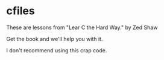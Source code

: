# cfiles

These are lessons from "Lear C the Hard Way." by Zed Shaw

Get the book and we'll help you with it.

I don't recommend using this crap code.
